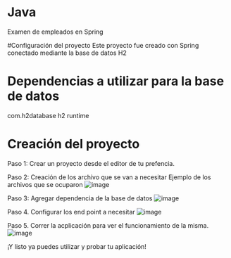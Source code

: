 # Java
Examen de empleados en Spring

#Configuración del proyecto
Este proyecto fue creado con Spring conectado mediante la base de datos H2

# Dependencias a utilizar para la base de datos
<dependency>
			<groupId>com.h2database</groupId>
			<artifactId>h2</artifactId>
			<scope>runtime</scope>
		</dependency>
    
 # Creación del proyecto
 Paso 1: Crear un proyecto desde el editor de tu prefencia.
 
 Paso 2: Creación de los archivo que se van a necesitar
 Ejemplo de los archivos que se ocuparon
 ![image](https://user-images.githubusercontent.com/50559771/177463030-ca3dc1a3-9ea4-4fff-8420-12b58f991190.png)
 
 
 
 


Paso 3: Agregar dependencia de la base de datos
![image](https://user-images.githubusercontent.com/50559771/177463081-d15b4fa8-8317-4f6e-995d-4c1ff7c77ee7.png)




Paso 4. Configurar los end point a necesitar
![image](https://user-images.githubusercontent.com/50559771/177463224-8a21e943-a9e3-4810-9b37-284c538945d3.png)


Paso 5. Correr la acplicación para ver el funcionamiento de la misma.
![image](https://user-images.githubusercontent.com/50559771/177463378-b8d1b97f-0b0e-490e-b713-d92b6857ecdd.png)


¡Y listo ya puedes utilizar y probar tu aplicación!
